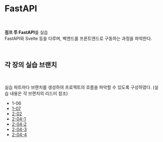 # FastAPI

<br>

**점프 투 FastAPI**를 실습  
FastAPI와 Svelte 등을 다루며, 벡엔드를 프론트엔드로 구동하는 과정을 파악한다.

<br>

## 각 장의 실습 브랜치

<br>

실습 파트마다 브랜치를 생성하여 프로젝트의 흐름을 파악할 수 있도록 구성하였다. (실습 내용은 각 브랜치의 리드미 참조)

- 1-06
- [1-07](https://github.com/Seona056/FastAPI/tree/1-07)
- [2-02](https://github.com/Seona056/FastAPI/tree/2-02)
- [2-04-1](https://github.com/Seona056/FastAPI/tree/2-04-1)
- [2-04-2](https://github.com/Seona056/FastAPI/tree/2-04-2)
- [2-04-3](https://github.com/Seona056/FastAPI/tree/2-04-3)
- [2-04-4](https://github.com/Seona056/FastAPI/tree/2-04-4)